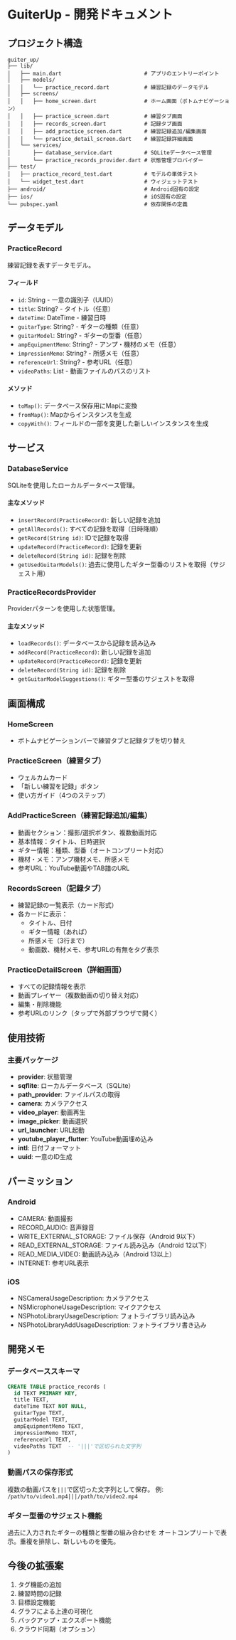 # GuiterUp - 開発ドキュメント

## プロジェクト構造

```
guiter_up/
├── lib/
│   ├── main.dart                          # アプリのエントリーポイント
│   ├── models/
│   │   └── practice_record.dart           # 練習記録のデータモデル
│   ├── screens/
│   │   ├── home_screen.dart               # ホーム画面（ボトムナビゲーション）
│   │   ├── practice_screen.dart           # 練習タブ画面
│   │   ├── records_screen.dart            # 記録タブ画面
│   │   ├── add_practice_screen.dart       # 練習記録追加/編集画面
│   │   └── practice_detail_screen.dart    # 練習記録詳細画面
│   └── services/
│       ├── database_service.dart          # SQLiteデータベース管理
│       └── practice_records_provider.dart # 状態管理プロバイダー
├── test/
│   ├── practice_record_test.dart          # モデルの単体テスト
│   └── widget_test.dart                   # ウィジェットテスト
├── android/                               # Android固有の設定
├── ios/                                   # iOS固有の設定
└── pubspec.yaml                           # 依存関係の定義

```

## データモデル

### PracticeRecord

練習記録を表すデータモデル。

#### フィールド
- `id`: String - 一意の識別子（UUID）
- `title`: String? - タイトル（任意）
- `dateTime`: DateTime - 練習日時
- `guitarType`: String? - ギターの種類（任意）
- `guitarModel`: String? - ギターの型番（任意）
- `ampEquipmentMemo`: String? - アンプ・機材のメモ（任意）
- `impressionMemo`: String? - 所感メモ（任意）
- `referenceUrl`: String? - 参考URL（任意）
- `videoPaths`: List<String> - 動画ファイルのパスのリスト

#### メソッド
- `toMap()`: データベース保存用にMapに変換
- `fromMap()`: Mapからインスタンスを生成
- `copyWith()`: フィールドの一部を変更した新しいインスタンスを生成

## サービス

### DatabaseService

SQLiteを使用したローカルデータベース管理。

#### 主なメソッド
- `insertRecord(PracticeRecord)`: 新しい記録を追加
- `getAllRecords()`: すべての記録を取得（日時降順）
- `getRecord(String id)`: IDで記録を取得
- `updateRecord(PracticeRecord)`: 記録を更新
- `deleteRecord(String id)`: 記録を削除
- `getUsedGuitarModels()`: 過去に使用したギター型番のリストを取得（サジェスト用）

### PracticeRecordsProvider

Providerパターンを使用した状態管理。

#### 主なメソッド
- `loadRecords()`: データベースから記録を読み込み
- `addRecord(PracticeRecord)`: 新しい記録を追加
- `updateRecord(PracticeRecord)`: 記録を更新
- `deleteRecord(String id)`: 記録を削除
- `getGuitarModelSuggestions()`: ギター型番のサジェストを取得

## 画面構成

### HomeScreen
- ボトムナビゲーションバーで練習タブと記録タブを切り替え

### PracticeScreen（練習タブ）
- ウェルカムカード
- 「新しい練習を記録」ボタン
- 使い方ガイド（4つのステップ）

### AddPracticeScreen（練習記録追加/編集）
- 動画セクション：撮影/選択ボタン、複数動画対応
- 基本情報：タイトル、日時選択
- ギター情報：種類、型番（オートコンプリート対応）
- 機材・メモ：アンプ機材メモ、所感メモ
- 参考URL：YouTube動画やTAB譜のURL

### RecordsScreen（記録タブ）
- 練習記録の一覧表示（カード形式）
- 各カードに表示：
  - タイトル、日付
  - ギター情報（あれば）
  - 所感メモ（3行まで）
  - 動画数、機材メモ、参考URLの有無をタグ表示

### PracticeDetailScreen（詳細画面）
- すべての記録情報を表示
- 動画プレイヤー（複数動画の切り替え対応）
- 編集・削除機能
- 参考URLのリンク（タップで外部ブラウザで開く）

## 使用技術

### 主要パッケージ
- **provider**: 状態管理
- **sqflite**: ローカルデータベース（SQLite）
- **path_provider**: ファイルパスの取得
- **camera**: カメラアクセス
- **video_player**: 動画再生
- **image_picker**: 動画選択
- **url_launcher**: URL起動
- **youtube_player_flutter**: YouTube動画埋め込み
- **intl**: 日付フォーマット
- **uuid**: 一意のID生成

## パーミッション

### Android
- CAMERA: 動画撮影
- RECORD_AUDIO: 音声録音
- WRITE_EXTERNAL_STORAGE: ファイル保存（Android 9以下）
- READ_EXTERNAL_STORAGE: ファイル読み込み（Android 12以下）
- READ_MEDIA_VIDEO: 動画読み込み（Android 13以上）
- INTERNET: 参考URL表示

### iOS
- NSCameraUsageDescription: カメラアクセス
- NSMicrophoneUsageDescription: マイクアクセス
- NSPhotoLibraryUsageDescription: フォトライブラリ読み込み
- NSPhotoLibraryAddUsageDescription: フォトライブラリ書き込み

## 開発メモ

### データベーススキーマ

```sql
CREATE TABLE practice_records (
  id TEXT PRIMARY KEY,
  title TEXT,
  dateTime TEXT NOT NULL,
  guitarType TEXT,
  guitarModel TEXT,
  ampEquipmentMemo TEXT,
  impressionMemo TEXT,
  referenceUrl TEXT,
  videoPaths TEXT  -- '|||'で区切られた文字列
)
```

### 動画パスの保存形式
複数の動画パスを`|||`で区切った文字列として保存。
例: `/path/to/video1.mp4|||/path/to/video2.mp4`

### ギター型番のサジェスト機能
過去に入力されたギターの種類と型番の組み合わせを
オートコンプリートで表示。重複を排除し、新しいものを優先。

## 今後の拡張案

1. タグ機能の追加
2. 練習時間の記録
3. 目標設定機能
4. グラフによる上達の可視化
5. バックアップ・エクスポート機能
6. クラウド同期（オプション）
